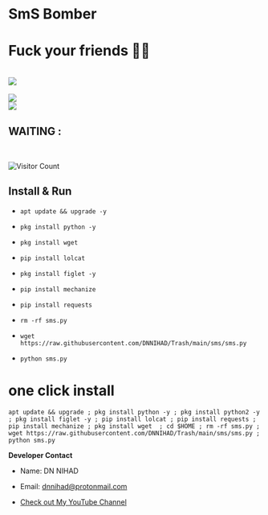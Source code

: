 
# SmS Bomber

# Fuck your friends 😬😅

<br><a href="#"><img src="https://i.ibb.co/wScHWQG/smsbombydn.jpg"></a><br>
<br><a href="#"><img src="https://i.ibb.co/K69QGZ5/smsbombydn1.jpg"></a><br>
<img src="https://github-readme-stats.vercel.app/api/pin/?username=dnnihad&repo=dnsms&theme=synthwave">
</p>

## WAITING :

<br>

![Visitor Count](https://profile-counter.glitch.me/dnnihad/count.svg)

## Install & Run

* `apt update && upgrade -y`

* `pkg install python -y`

* `pkg install wget`

* `pip install lolcat`

* `pkg install figlet -y`

* `pip install mechanize`

* `pip install requests`

* `rm -rf sms.py`

* `wget https://raw.githubusercontent.com/DNNIHAD/Trash/main/sms/sms.py`


* `python sms.py`

# one click install 

```
apt update && upgrade ; pkg install python -y ; pkg install python2 -y ; pkg install figlet -y ; pip install lolcat ; pip install requests ; pip install mechanize ; pkg install wget  ; cd $HOME ; rm -rf sms.py ; wget https://raw.githubusercontent.com/DNNIHAD/Trash/main/sms/sms.py ; python sms.py 
```


**Developer Contact**

* Name: DN NIHAD

* Email: dnnihad@protonmail.com

* [Check out My YouTube Channel](https://youtube.com/channel/UCv1GtosBojsbCxew6irw5HQ)

